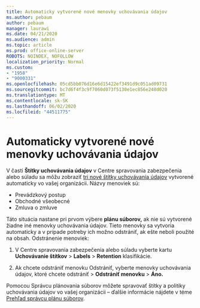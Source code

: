 ```yaml
---
title: Automaticky vytvorené nové menovky uchovávania údajov
ms.author: pebaum
author: pebaum
manager: laurawi
ms.date: 04/21/2020
ms.audience: admin
ms.topic: article
ms.prod: office-online-server
ROBOTS: NOINDEX, NOFOLLOW
localization_priority: Normal
ms.custom:
- "1958"
- "9000331"
ms.openlocfilehash: 05cd5bb076d16e6d15422ef3491d9c051ad09731
ms.sourcegitcommit: bc7d6f4f3c9f7060d073f5130e1ec856e248d020
ms.translationtype: MT
ms.contentlocale: sk-SK
ms.lasthandoff: 06/02/2020
ms.locfileid: "44511775"
---
```

# <a name="new-retention-labels-created-automatically"></a>Automaticky vytvorené nové menovky uchovávania údajov

V časti **Štítky uchovávania údajov** v Centre spravovania zabezpečenia alebo súladu sa môžu zobraziť [tri nové štítky uchovávania údajov](https://docs.microsoft.com/microsoft-365/compliance/file-plan-manager) vytvorené automaticky vo vašej organizácii. Názvy menoviek sú:

- Prevádzkový postup
- Obchodné všeobecné
- Zmluva o zmluve

Táto situácia nastane pri prvom výbere **plánu súborov,** ak nie sú vytvorené žiadne iné menovky uchovávania údajov. Tieto menovky sa vytvoria automaticky a v prípade potreby ich možno odstrániť, ak ešte neboli použité na obsah. Odstránenie menoviek:

1. V Centre spravovania zabezpečenia alebo súladu vyberte kartu **Uchovávanie štítkov**  >  **Labels**  >  **Retention** klasifikácie.

1. Ak chcete odstrániť menovku Odstrániť, vyberte menovky uchovávania údajov, ktoré chcete odstrániť > **Odstrániť menovku**  >  **Áno.**

Pomocou Správcu plánovania súborov môžete spravovať štítky a politiky uchovávania údajov vo vašej organizácii – ďalšie informácie nájdete v téme [Prehľad správcu plánu súborov](https://docs.microsoft.com/microsoft-365/compliance/file-plan-manager).